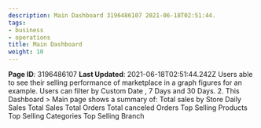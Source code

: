 ```yaml
---
description: Main Dashboard 3196486107 2021-06-18T02:51:44.
tags:
- business
- operations
title: Main Dashboard
weight: 10
---
```


**Page ID**: 3196486107
**Last Updated**: 2021-06-18T02:51:44.242Z
Users able to see their selling performance of marketplace in a graph figures for an example. 
Users can filter by Custom Date , 7 Days and 30 Days.
2. This Dashboard  > Main page shows a summary of:
Total sales by Store
Daily Sales
Total Sales
Total Orders
Total canceled Orders
Top Selling Products
Top Selling Categories
Top Selling Branch